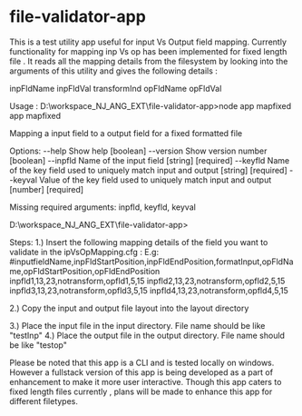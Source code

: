 # file-validator-app
This is a test utility app useful for input Vs Output field mapping. Currently functionality for mapping inp Vs op 
has been implemented for fixed length file . It reads all the mapping details from the filesystem by looking into the arguments of this 
utility and gives the following details :

  inpFldName
  inpFldVal
  transformInd
  opFldName
  opFldVal
  
Usage : 
D:\workspace_NJ_ANG_EXT\file-validator-app>node app mapfixed
app mapfixed

Mapping a input field to a output field for a fixed formatted file

Options:
  --help     Show help                                                 [boolean]
  --version  Show version number                                       [boolean]
  --inpfld   Name of the input field                         [string] [required]
  --keyfld   Name of the key field used to uniquely match input and output
                                                             [string] [required]
  --keyval   Value of the key field used to uniquely match input and output
                                                             [number] [required]

Missing required arguments: inpfld, keyfld, keyval

D:\workspace_NJ_ANG_EXT\file-validator-app>


Steps:
1.) Insert the following mapping details of the field you want to validate in the ipVsOpMapping.cfg :
E.g:
#inputfieldName,inpFldStartPosition,inpFldEndPosition,formatInput,opFldName,opFldStartPosition,opFldEndPosition
inpfld1,13,23,notransform,opfld1,5,15
inpfld2,13,23,notransform,opfld2,5,15
inpfld3,13,23,notransform,opfld3,5,15
inpfld4,13,23,notransform,opfld4,5,15

2.) Copy the input and output file layout into the layout directory

3.) Place the input file in the input directory. File name should be like "testInp"
4.) Place the output file in the output directory. File name should be like "testop"


Please be noted that this app is a CLI and is tested locally on windows. However a fullstack version of this app is being developed 
as a part of enhancement to make it more user interactive. Though this app caters to fixed length files currently , plans will be made 
to enhance this app for different filetypes.  


